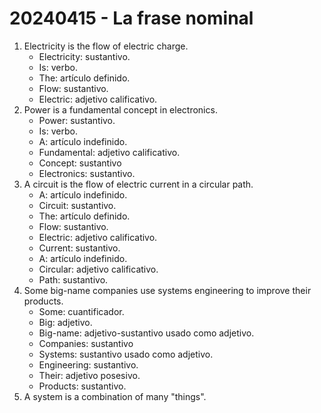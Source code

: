 # 20240415 - La frase nominal
1. Electricity is the flow of electric charge.
	- Electricity: sustantivo.
	- Is: verbo.
	- The: artículo definido.
	- Flow: sustantivo.
	- Electric: adjetivo calificativo.
2. Power is a fundamental concept in electronics.
	- Power: sustantivo.
	- Is: verbo.
	- A: artículo indefinido.
	- Fundamental: adjetivo calificativo.
	- Concept: sustantivo
	- Electronics: sustantivo.
3. A circuit is the flow of electric current in a circular path.
	- A: artículo indefinido.
	- Circuit: sustantivo.
	- The: artículo definido.
	- Flow: sustantivo.
	- Electric: adjetivo calificativo.
	- Current: sustantivo.
	- A: artículo indefinido.
	- Circular: adjetivo calificativo.
	- Path: sustantivo.
4. Some big-name companies use systems engineering to improve their products.
	- Some: cuantificador.
	- Big: adjetivo.
	- Big-name: adjetivo-sustantivo usado como adjetivo.
	- Companies: sustantivo
	- Systems: sustantivo usado como adjetivo.
	- Engineering: sustantivo.
	- Their: adjetivo posesivo.
	- Products: sustantivo.
1. A system is a combination of many "things".